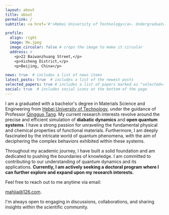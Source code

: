 ```yaml
---
layout: about
title: about
permalink: /
subtitle: <a href='#'>Hebei University of Technology</a>. Undergraduate Student(graduated).

profile:
  align: right
  image: Me.jpeg
  image_circular: false # crops the image to make it circular
  address: >
    <p>22 Baiwanzhuang Street,</p>
    <p>Xicheng District,</p>
    <p>Beijing, China</p>

news: true  # includes a list of news items
latest_posts: true  # includes a list of the newest posts
selected_papers: true # includes a list of papers marked as "selected={true}"
social: true  # includes social icons at the bottom of the page
---
```

I am a graduated with a bachelor's degree in Materials Science and Engineering from [Hebei University of Technology](https://www.hebut.edu.cn), under the guidance of Professor [Qingguo Tang](https://clxy.hebut.edu.cn/szdw/yjy/98915.htm). My current research interests revolve around the precise and efficient simulation of **diabatic dynamics** and **open quantum systems**. I have a strong passion for unraveling the fundamental physical and chemical properties of functional materials. Furthermore, I am deeply fascinated by the intricate world of quantum phenomena, with the aim of deciphering the complex behaviors exhibited within these systems.

Throughout my academic journey, I have built a solid foundation and am dedicated to pushing the boundaries of knowledge. I am committed to contributing to our understanding of quantum dynamics and its applications. **Currently, I am actively seeking a doctoral program where I can further explore and expand upon my research interests.**

Feel free to reach out to me anytime via email:

mahjia@126.com.

I'm always open to engaging in discussions, collaborations, and sharing insights within the scientific community.
